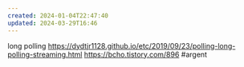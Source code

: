 ```yaml
---
created: 2024-01-04T22:47:40
updated: 2024-03-29T16:46
---
```

long polling
https://dydtjr1128.github.io/etc/2019/09/23/polling-long-polling-streaming.html
https://bcho.tistory.com/896
#argent 